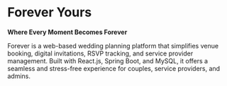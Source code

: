 # Forever Yours
**Where Every Moment Becomes Forever**

Forever is a web-based wedding planning platform that simplifies venue booking, digital invitations, RSVP tracking, and service provider management. Built with React.js, Spring Boot, and MySQL, it offers a seamless and stress-free experience for couples, service providers, and admins.
